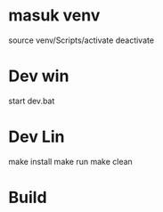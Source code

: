 # masuk venv
source venv/Scripts/activate
deactivate
# Dev win
start dev.bat
# Dev Lin
make install
make run
make clean
# Build
